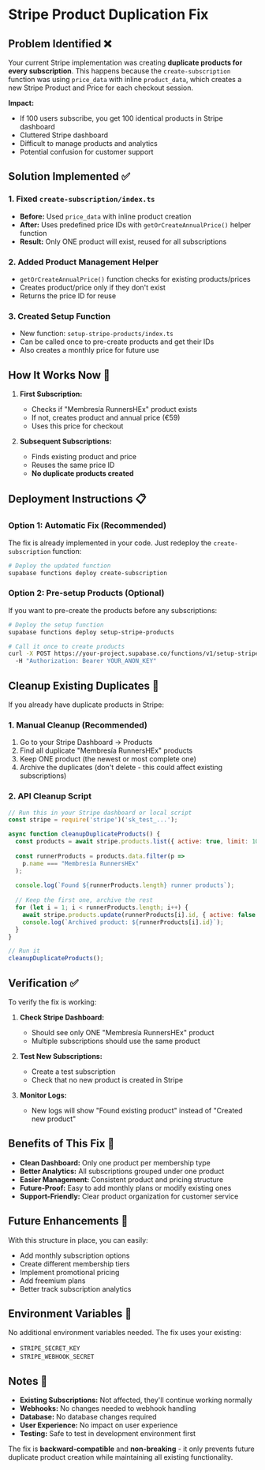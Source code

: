 # Stripe Product Duplication Fix

## Problem Identified ❌

Your current Stripe implementation was creating **duplicate products for every subscription**. This happens because the `create-subscription` function was using `price_data` with inline `product_data`, which creates a new Stripe Product and Price for each checkout session.

**Impact:**
- If 100 users subscribe, you get 100 identical products in Stripe dashboard
- Cluttered Stripe dashboard
- Difficult to manage products and analytics
- Potential confusion for customer support

## Solution Implemented ✅

### 1. Fixed `create-subscription/index.ts`
- **Before:** Used `price_data` with inline product creation
- **After:** Uses predefined price IDs with `getOrCreateAnnualPrice()` helper function
- **Result:** Only ONE product will exist, reused for all subscriptions

### 2. Added Product Management Helper
- `getOrCreateAnnualPrice()` function checks for existing products/prices
- Creates product/price only if they don't exist
- Returns the price ID for reuse

### 3. Created Setup Function
- New function: `setup-stripe-products/index.ts`
- Can be called once to pre-create products and get their IDs
- Also creates a monthly price for future use

## How It Works Now 🔄

1. **First Subscription:**
   - Checks if "Membresía RunnersHEx" product exists
   - If not, creates product and annual price (€59)
   - Uses this price for checkout

2. **Subsequent Subscriptions:**
   - Finds existing product and price
   - Reuses the same price ID
   - **No duplicate products created**

## Deployment Instructions 📋

### Option 1: Automatic Fix (Recommended)
The fix is already implemented in your code. Just redeploy the `create-subscription` function:

```bash
# Deploy the updated function
supabase functions deploy create-subscription
```

### Option 2: Pre-setup Products (Optional)
If you want to pre-create the products before any subscriptions:

```bash
# Deploy the setup function
supabase functions deploy setup-stripe-products

# Call it once to create products
curl -X POST https://your-project.supabase.co/functions/v1/setup-stripe-products \\
  -H "Authorization: Bearer YOUR_ANON_KEY"
```

## Cleanup Existing Duplicates 🧹

If you already have duplicate products in Stripe:

### 1. Manual Cleanup (Recommended)
1. Go to your Stripe Dashboard → Products
2. Find all duplicate "Membresía RunnersHEx" products
3. Keep ONE product (the newest or most complete one)
4. Archive the duplicates (don't delete - this could affect existing subscriptions)

### 2. API Cleanup Script
```javascript
// Run this in your Stripe dashboard or local script
const stripe = require('stripe')('sk_test_...');

async function cleanupDuplicateProducts() {
  const products = await stripe.products.list({ active: true, limit: 100 });
  
  const runnerProducts = products.data.filter(p => 
    p.name === "Membresía RunnersHEx"
  );
  
  console.log(`Found ${runnerProducts.length} runner products`);
  
  // Keep the first one, archive the rest
  for (let i = 1; i < runnerProducts.length; i++) {
    await stripe.products.update(runnerProducts[i].id, { active: false });
    console.log(`Archived product: ${runnerProducts[i].id}`);
  }
}

// Run it
cleanupDuplicateProducts();
```

## Verification ✅

To verify the fix is working:

1. **Check Stripe Dashboard:**
   - Should see only ONE "Membresía RunnersHEx" product
   - Multiple subscriptions should use the same product

2. **Test New Subscriptions:**
   - Create a test subscription
   - Check that no new product is created in Stripe

3. **Monitor Logs:**
   - New logs will show "Found existing product" instead of "Created new product"

## Benefits of This Fix 🎯

- **Clean Dashboard:** Only one product per membership type
- **Better Analytics:** All subscriptions grouped under one product
- **Easier Management:** Consistent product and pricing structure
- **Future-Proof:** Easy to add monthly plans or modify existing ones
- **Support-Friendly:** Clear product organization for customer service

## Future Enhancements 🚀

With this structure in place, you can easily:
- Add monthly subscription options
- Create different membership tiers
- Implement promotional pricing
- Add freemium plans
- Better track subscription analytics

## Environment Variables 📝

No additional environment variables needed. The fix uses your existing:
- `STRIPE_SECRET_KEY`
- `STRIPE_WEBHOOK_SECRET`

## Notes 📌

- **Existing Subscriptions:** Not affected, they'll continue working normally
- **Webhooks:** No changes needed to webhook handling
- **Database:** No database changes required
- **User Experience:** No impact on user experience
- **Testing:** Safe to test in development environment first

The fix is **backward-compatible** and **non-breaking** - it only prevents future duplicate product creation while maintaining all existing functionality.

